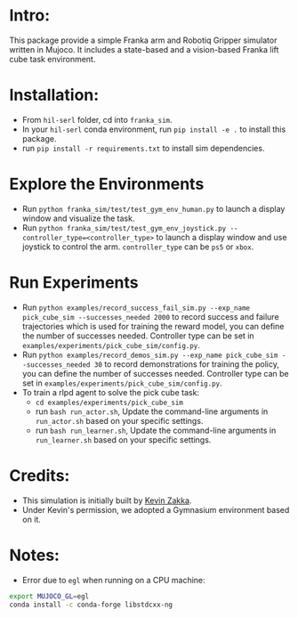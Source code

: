 # Intro:
This package provide a simple Franka arm and Robotiq Gripper simulator written in Mujoco.
It includes a state-based and a vision-based Franka lift cube task environment.

# Installation:
- From `hil-serl` folder, cd into `franka_sim`.
- In your `hil-serl` conda environment, run `pip install -e .` to install this package.
- run `pip install -r requirements.txt` to install sim dependencies.

# Explore the Environments
- Run `python franka_sim/test/test_gym_env_human.py` to launch a display window and visualize the task.
- Run `python franka_sim/test/test_gym_env_joystick.py --controller_type=<controller_type>` to launch a display window and use joystick to control the arm. `controller_type` can be `ps5` or `xbox`.

# Run Experiments
- Run `python examples/record_success_fail_sim.py --exp_name pick_cube_sim --successes_needed 2000` to record success and failure trajectories which is used for training the reward model, you can define the number of successes needed. Controller type can be set in `examples/experiments/pick_cube_sim/config.py`.
- Run `python examples/record_demos_sim.py --exp_name pick_cube_sim --successes_needed 30` to record demonstrations for training the policy, you can define the number of successes needed. Controller type can be set in `examples/experiments/pick_cube_sim/config.py`.
- To train a rlpd agent to solve the pick cube task:
    - `cd examples/experiments/pick_cube_sim` 
    - run `bash run_actor.sh`, Update the command-line arguments in `run_actor.sh` based on your specific settings.
    - run `bash run_learner.sh`, Update the command-line arguments in `run_learner.sh` based on your specific settings.

# Credits:
- This simulation is initially built by [Kevin Zakka](https://kzakka.com/).
- Under Kevin's permission, we adopted a Gymnasium environment based on it.

# Notes:
- Error due to `egl` when running on a CPU machine:
```bash
export MUJOCO_GL=egl
conda install -c conda-forge libstdcxx-ng
```
